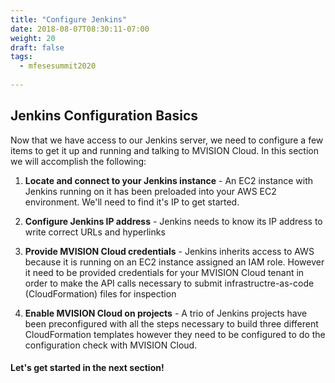 ```yaml
---
title: "Configure Jenkins"
date: 2018-08-07T08:30:11-07:00
weight: 20
draft: false
tags:
  - mfesesummit2020
  
---
```


## Jenkins Configuration Basics

Now that we have access to our Jenkins server, we need to configure a few items to get it up and running and talking to MVISION Cloud.  In this section we will accomplish the following:

1. **Locate and connect to your Jenkins instance** - An EC2 instance with Jenkins running on it has been preloaded into your AWS EC2 environment.  We'll need to find it's IP to get started.

2. **Configure Jenkins IP address** - Jenkins needs to know its IP address to write correct URLs and hyperlinks

3. **Provide MVISION Cloud credentials** - Jenkins inherits access to AWS because it is running on an EC2 instance assigned an IAM role.
  However it need to be provided credentials for your MVISION Cloud tenant in order to make the API calls necessary to submit infrastructre-as-code (CloudFormation) files for inspection

4. **Enable MVISION Cloud on projects** - A trio of Jenkins projects have been preconfigured with all the steps necessary to build three different CloudFormation templates however they need to be configured to do the configuration check with MVISION Cloud.

#### Let's get started in the next section!